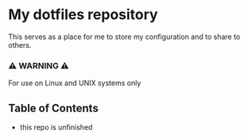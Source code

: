 # My dotfiles repository
This serves as a place for me to store my configuration and to share to others.

### **⚠️ WARNING ⚠️**
For use on Linux and UNIX systems only

## Table of Contents
- this repo is unfinished
